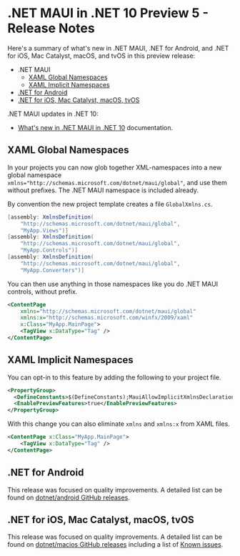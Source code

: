 # .NET MAUI in .NET 10 Preview 5 - Release Notes

Here's a summary of what's new in .NET MAUI, .NET for Android, and .NET for iOS, Mac Catalyst, macOS, and tvOS in this preview release:

- .NET MAUI
  - [XAML Global Namespaces](#xaml-global-namespaces)
  - [XAML Implicit Namespaces](#xaml-global-namespaces)
- [.NET for Android](#net-for-android)
- [.NET for iOS, Mac Catalyst, macOS, tvOS](#net-for-ios-mac-catalyst-macos-tvos)

.NET MAUI updates in .NET 10:

- [What's new in .NET MAUI in .NET 10](https://learn.microsoft.com/dotnet/maui/whats-new/dotnet-10) documentation.

## XAML Global Namespaces

In your projects you can now glob together XML-namespaces into a new global namespace `xmlns="http://schemas.microsoft.com/dotnet/maui/global"`, and use them without prefixes. The .NET MAUI namespace is included already.

By convention the new project template creates a file `GlobalXmlns.cs`. 

```csharp
[assembly: XmlnsDefinition(
    "http://schemas.microsoft.com/dotnet/maui/global",
    "MyApp.Views")]
[assembly: XmlnsDefinition(
    "http://schemas.microsoft.com/dotnet/maui/global",
    "MyApp.Controls")]
[assembly: XmlnsDefinition(
    "http://schemas.microsoft.com/dotnet/maui/global",
    "MyApp.Converters")]
```

You can then use anything in those namespaces like you do .NET MAUI controls, without prefix.

```xml
<ContentPage 
    xmlns="http://schemas.microsoft.com/dotnet/maui/global"
    xmlns:x="http://schemas.microsoft.com/winfx/2009/xaml"
    x:Class="MyApp.MainPage">
    <TagView x:DataType="Tag" />
</ContentPage>
```

## XAML Implicit Namespaces

You can opt-in to this feature by adding the following to your project file.

```xml
<PropertyGroup>
  <DefineConstants>$(DefineConstants);MauiAllowImplicitXmlnsDeclaration</DefineConstants>
  <EnablePreviewFeatures>true</EnablePreviewFeatures>
</PropertyGroup>
```

With this change you can also eliminate `xmlns` and `xmlns:x` from XAML files.

```xml
<ContentPage x:Class="MyApp.MainPage">
    <TagView x:DataType="Tag" />
</ContentPage>
```

## .NET for Android

This release was focused on quality improvements. A detailed list can be found on [dotnet/android GitHub releases](https://github.com/dotnet/android/releases/).

## .NET for iOS, Mac Catalyst, macOS, tvOS

This release was focused on quality improvements. A detailed list can be found on [dotnet/macios GitHub releases](https://github.com/dotnet/macios/releases/) including a list of [Known issues](https://github.com/dotnet/macios/wiki/Known-issues-in-.NET10).
